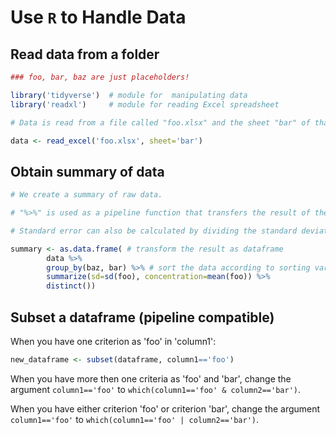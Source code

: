 # Use `R` to Handle Data

## Read data from a folder

```r
### foo, bar, baz are just placeholders!

library('tidyverse')  # module for  manipulating data
library('readxl')     # module for reading Excel spreadsheet

# Data is read from a file called "foo.xlsx" and the sheet "bar" of that file.

data <- read_excel('foo.xlsx', sheet='bar')
```

## Obtain summary of data

```r
# We create a summary of raw data. 

# "%>%" is used as a pipeline function that transfers the result of the previous step as the input for the following step.

# Standard error can also be calculated by dividing the standard deviation by the square root of the number of replicates.

summary <- as.data.frame( # transform the result as dataframe
	    data %>%
        group_by(baz, bar) %>% # sort the data according to sorting variables, can be more than one sorting variable
        summarize(sd=sd(foo), concentration=mean(foo)) %>%
        distinct())
```

## Subset a dataframe (pipeline compatible)

When you have one criterion as 'foo' in 'column1':
```r
new_dataframe <- subset(dataframe, column1=='foo')
```
When you have more then one criteria as 'foo' and 'bar', change the argument `column1=='foo'` to `which(column1=='foo' & column2=='bar')`.

When you have either  criterion 'foo' or criterion 'bar', change the argument `column1=='foo'` to `which(column1=='foo' | column2=='bar')`.







